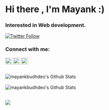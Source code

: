 # Hi there , I'm Mayank :)

### Interested in Web development.

<!-- [![Website](https://img.shields.io/website?label=Tracer&style=for-the-badge&url=https%3A%2F%2Ftracer.syscape.live)](https://tracer.syscape.live) -->
[![Twitter Follow](https://img.shields.io/twitter/follow/mayank_budhdeo?color=1DA1F2&logo=twitter&style=for-the-badge)](https://twitter.com/intent/follow?original_referer=https%3A%2F%2Fgithub.com%2Fmayank_budhdeo&screen_name=mayank_budhdeo)

### Connect with me:

<!-- [<img align="left" alt="nimish1001.github.io" width="22px" src="https://raw.githubusercontent.com/iconic/open-iconic/master/svg/globe.svg" />][website] -->
[<img align="left" alt="Mayank Budhdeo | Twitter" width="22px" src="https://cdn.jsdelivr.net/npm/simple-icons@v3/icons/twitter.svg" />][twitter]
[<img align="left" alt="Mayank Budhdeo | LinkedIn" width="22px" src="https://cdn.jsdelivr.net/npm/simple-icons@v3/icons/linkedin.svg" />][linkedin]
[<img align="left" alt="Mayank Budhdeo | Instagram" width="22px" src="https://cdn.jsdelivr.net/npm/simple-icons@v3/icons/instagram.svg" />][instagram]

<!-- [website]: https://tracer.syscape.live -->
[twitter]: https://twitter.com/mayank_budhdeo
[linkedin]: https://www.linkedin.com/in/mayank-budhdeo-a58a57a1/
[instagram]: https://www.instagram.com/mayank_budhdeo/

<br />
<br />
<br />

<img align="left" alt="mayankbudhdeo's Github Stats" src="https://github-readme-stats.vercel.app/api?username=mayankbudhdeo&count_private=true&show_icons=true&theme=tokyonight" />
  <br/>
  <br/>
<img align="left" alt="mayankbudhdeo's Github Stats" src="https://github-readme-stats.vercel.app/api/top-langs/?username=mayankbudhdeo&layout=compact&theme=tokyonight&card_width=445" />
<br/>
<br/>
<p align="left">
    <img src="https://github-readme-streak-stats.herokuapp.com/?user=mayankbudhdeo&theme=dark" />
</p>
  
